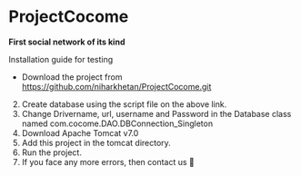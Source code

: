 ProjectCocome
==========================================

**First social network of its kind**


Installation guide for testing
-	Download the project from https://github.com/niharkhetan/ProjectCocome.git
2.	Create database using the script file on the above link.
3.	Change Drivername, url, username and Password  in the Database class named com.cocome.DAO.DBConnection_Singleton
4.	Download Apache Tomcat v7.0
5.	Add this project in the tomcat directory.
6.	Run the project.
7.	If you face any more errors, then contact us 



